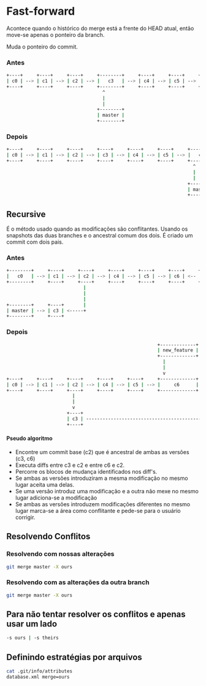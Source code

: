 
Fast-forward
============

Acontece quando o histórico do merge está a frente do HEAD atual,
então move-se apenas o ponteiro da branch.

Muda o ponteiro do commit.

### Antes

<!--
[ c0 ] -> [ c1 ] -> [ c2 ] -> [ c3 ]
[ master ] -> [ c3 ]
[ c3 ] -> [ c4 ] -> [ c5 ] -> [ c6 ]
[ new_feature ] -> [ c6 ]
-->

```sh
+----+     +----+     +----+     +--------+     +----+     +----+     +----+     +-------------+
| c0 | --> | c1 | --> | c2 | --> |   c3   | --> | c4 | --> | c5 | --> | c6 | <-- | new_feature |
+----+     +----+     +----+     +--------+     +----+     +----+     +----+     +-------------+
                                   ^
                                   |
                                   |
                                 +--------+
                                 | master |
                                 +--------+
```

### Depois

<!--
[ c0 ] -> [ c1 ] -> [ c2 ] -> [ c3 ]
[ c3 ] -> [ c4 ] -> [ c5 ] -> [ c6 ]
[ master ] -> [ c6 ]
[ hotfix ] -> [ c2 ]
[ new_feature ] -> [ c6 ]
-->

```sh
+----+     +----+     +----+     +----+     +----+     +----+     +--------+     +-------------+
| c0 | --> | c1 | --> | c2 | --> | c3 | --> | c4 | --> | c5 | --> |   c6   | <-- | new_feature |
+----+     +----+     +----+     +----+     +----+     +----+     +--------+     +-------------+
                                                                    ^
                                                                    |
                                                                    |
                                                                  +--------+
                                                                  | master |
                                                                  +--------+


```

Recursive
---------

É o método usado quando as modificações são conflitantes.
Usando os snapshots das duas branches e o ancestral comum dos
dois.  É criado um commit com dois pais.

<!--
[ c0 ] -> [ c1 ] -> [ c2 ] -> [ c3 ]
[ master ] -> [ c3 ]
[ c2 ] -> [ c4 ] -> [ c5 ] -> [ c6 ]
[ new_feature ] -> [ c6 ]

-->

### Antes

```sh
+--------+     +----+     +----+     +----+     +----+     +----+     +-------------+
|   c0   | --> | c1 | --> | c2 | --> | c4 | --> | c5 | --> | c6 | <-- | new_feature |
+--------+     +----+     +----+     +----+     +----+     +----+     +-------------+
                            |
                            |
                            |
+--------+     +----+       |
| master | --> | c3 | <-----+
+--------+     +----+

```

### Depois

<!--
[ c0 ] -> [ c1 ] -> [ c2 ] -> [ c3 ]
[ master ] -> [ c7 ]
[ c2 ] -> [ c4 ] -> [ c5 ] -> [ c6 ]
[ new_feature ] -> [ c6 ]
[ c6 ] -> [ c7 ]
[ c3 ] -> [ c7 ]
-->

```sh
                                                       +-------------+
                                                       | new_feature |
                                                       +-------------+
                                                         |
                                                         |
                                                         v
+----+     +----+     +----+     +----+     +----+     +-------------+     +----+     +--------+
| c0 | --> | c1 | --> | c2 | --> | c4 | --> | c5 | --> |     c6      | --> | c7 | <-- | master |
+----+     +----+     +----+     +----+     +----+     +-------------+     +----+     +--------+
                        |                                                    ^
                        |                                                    |
                        v                                                    |
                      +----+                                                 |
                      | c3 | ------------------------------------------------+
                      +----+


```

#### Pseudo algoritmo

- Encontre um commit base (c2) que é ancestral de ambas as versões
(c3, c6)
- Executa diffs entre  c3 e c2 e entre c6 e c2.
- Percorre os blocos de mudança identificados nos diff's.
- Se ambas as versões introduziram a mesma modificação no mesmo lugar aceita uma delas.
- Se uma versão introduz uma modificação e a outra não mexe no
mesmo lugar adiciona-se a modificação
- Se ambas as versões introduzem modificações diferentes no mesmo
lugar marca-se a área como conflitante e pede-se para o usuário
corrigir.

Resolvendo Conflitos
--------------------

### Resolvendo com nossas alterações


```sh
git merge master -X ours

```

### Resolvendo com as alterações da outra branch

```sh
git merge master -X ours

```

Para não tentar resolver os conflitos e apenas usar um lado
-----------------------------------------------------------

```sh
-s ours | -s theirs

```

Definindo estratégias por arquivos
-----------------------------

```sh
cat .git/info/attributes
database.xml merge=ours

```
